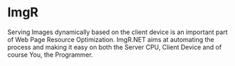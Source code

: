 # ImgR
Serving Images dynamically based on the client device is an important part of Web Page Resource Optimization. ImgR.NET aims at automating the process and making it easy on both the Server CPU, Client Device and of course You, the Programmer.
